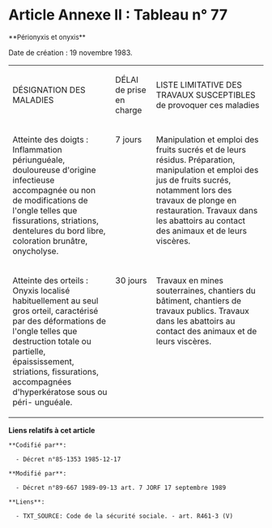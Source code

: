 # Article Annexe II : Tableau n° 77

<font size="2">
    **Périonyxis et onyxis**
  </font>

Date de création : 19 novembre 1983.

<table>
  <tbody>
    <tr>
      <td width="246">

DÉSIGNATION DES MALADIES

</td>
      <td width="76">

DÉLAI de prise en charge

</td>
      <td width="284">

LISTE LIMITATIVE DES TRAVAUX SUSCEPTIBLES de provoquer ces maladies

</td>
    </tr>
    <tr>
      <td width="246" valign="top">

Atteinte des doigts : Inflammation périunguéale, douloureuse d'origine infectieuse accompagnée ou non de modifications de
l'ongle telles que fissurations, striations, dentelures du bord libre, coloration brunâtre, onycholyse.

</td>
      <td width="76" valign="top">

7 jours

</td>
      <td valign="top" width="284">

Manipulation et emploi des fruits sucrés et de leurs résidus. Préparation, manipulation et emploi des jus de fruits sucrés,
notamment lors des travaux de plonge en restauration. Travaux dans les abattoirs au contact des animaux et de leurs viscères.

</td>
    </tr>
    <tr>
      <td valign="top" width="246">

Atteinte des orteils : Onyxis localisé habituellement au seul gros orteil, caractérisé par des déformations de l'ongle telles
que destruction totale ou partielle, épaississement, striations, fissurations, accompagnées d'hyperkératose sous ou péri-
unguéale.

</td>
      <td valign="top" width="76">

30 jours

</td>
      <td width="284" valign="top">

Travaux en mines souterraines, chantiers du bâtiment, chantiers de travaux publics. Travaux dans les abattoirs au contact des
animaux et de leurs viscères.

</td>
    </tr>
  </tbody>
</table>

**Liens relatifs à cet article**

	**Codifié par**:

	  - Décret n°85-1353 1985-12-17

	**Modifié par**:

	  - Décret n°89-667 1989-09-13 art. 7 JORF 17 septembre 1989

	**Liens**:

	  - TXT_SOURCE: Code de la sécurité sociale. - art. R461-3 (V)
